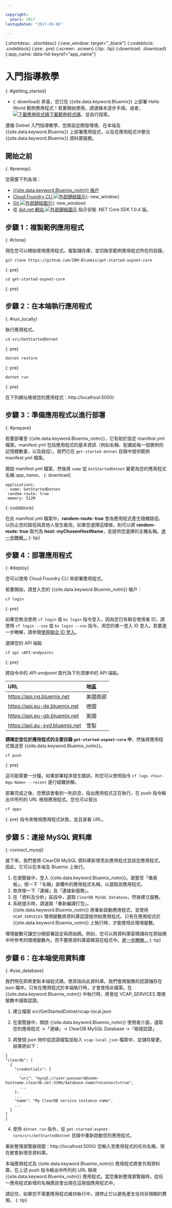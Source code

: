 ```yaml
---

copyright:
  years: 2017
lastupdated: "2017-09-06"

---
```


{:shortdesc: .shortdesc}
{:new_window: target="_blank"}
{:codeblock: .codeblock}
{:pre: .pre}
{:screen: .screen}
{:tip: .tip}
{:download: .download}
{:app_name: data-hd-keyref="app_name"}

# 入門指導教學
{: #getting_started}

* {: download} 恭喜，您已在 {{site.data.keyword.Bluemix}} 上部署 Hello World 範例應用程式！若要開始使用，請遵循本逐步手冊。或者，<a class="xref" href="http://bluemix.net" target="_blank" title="（下載範例程式碼）"><img class="hidden" src="../../images/btn_starter-code.svg" alt="下載應用程式碼" />下載範例程式碼</a>，並自行探索。

遵循 Dotnet 入門指導教學，您將設定開發環境、在本端及 {{site.data.keyword.Bluemix}} 上部署應用程式，以及在應用程式中整合 {{site.data.keyword.Bluemix}} 資料庫服務。

## 開始之前
{: #prereqs}

您需要下列各項：
* [{{site.data.keyword.Bluemix_notm}} 帳戶](https://console.ng.bluemix.net/registration/)
* [Cloud Foundry CLI ![外部鏈結圖示](../../icons/launch-glyph.svg "外部鏈結圖示")](https://github.com/cloudfoundry/cli#downloads){: new_window}
* [Git ![外部鏈結圖示](../../icons/launch-glyph.svg "外部鏈結圖示")](https://git-scm.com/downloads){: new_window}
* 從 [dot.net 網站 ![外部鏈結圖示](../../icons/launch-glyph.svg "外部鏈結圖示")](https://www.microsoft.com/net/download/core) 指示安裝 .NET Core SDK 1.0.4 版。

## 步驟 1：複製範例應用程式
{: #clone}

現在您可以開始使用應用程式。複製儲存庫，並切換至範例應用程式所在的目錄。
  ```
git clone https://github.com/IBM-Bluemix/get-started-aspnet-core
  ```
  {: pre}
  ```
cd get-started-aspnet-core
  ```
  {: pre}

## 步驟 2：在本端執行應用程式
{: #run_locally}

執行應用程式。
  ```
cd src/GetStartedDotnet
  ```
  {: pre}
  ```
dotnet restore
  ```
  {: pre}
  ```
dotnet run
  ```
  {: pre}

在下列網址檢視您的應用程式：http://localhost:5000/

## 步驟 3：準備應用程式以進行部署
{: #prepare}

若要部署至 {{site.data.keyword.Bluemix_notm}}，它有助於設定 manifest.yml 檔案。manifest.yml 包括應用程式的基本資訊（例如名稱、配置給每一個實例的記憶體數量，以及路徑）。我們已在 `get-started-dotnet` 目錄中提供範例 manifest.yml 檔案。

開啟 manifest.yml 檔案，然後將 `name` 從 `GetStartedDotnet` 變更為您的應用程式名稱 <var class="keyword varname" data-hd-keyref="app_name">app_name</var>。
{: download}

  ```
 applications:
 - name: GetStartedDotnet
   random-route: true
   memory: 512M
  ```
  {: codeblock}

在此 manifest.yml 檔案中，**random-route: true** 會為應用程式產生隨機路徑，以防止您的路徑與其他人發生衝突。如果您選擇這樣做，則可以將 **random-route: true** 取代為 **host: myChosenHostName**，並提供您選擇的主機名稱。[進一步瞭解...](/docs/manageapps/depapps.html#appmanifest)
{: tip}

## 步驟 4：部署應用程式
{: #deploy}

您可以使用 Cloud Foundry CLI 來部署應用程式。

若要開始，請登入您的 {{site.data.keyword.Bluemix_notm}} 帳戶：
  ```
cf login
  ```
  {: pre}
  
  如果您無法使用 `cf login` 或 `bx login` 指令登入，因為您已有聯合使用者 ID，請使用 `cf login --sso` 或 `bx login --sso` 指令，用您的單一登入 ID 登入。若要進一步瞭解，請參閱[使用聯合 ID 登入](https://console.bluemix.net/docs/cli/login_federated_id.html#federated_id)。

選擇您的 API 端點
  ```
cf api <API-endpoint>
  ```
  {: pre}

將指令中的 *API-endpoint* 取代為下列清單中的 API 端點。

|URL|地區|
|:-------------------------------|:---------------|
| https://api.ng.bluemix.net| 美國南部|
| https://api.eu-de.bluemix.net  | 德國|
| https://api.eu-gb.bluemix.net| 英國|
| https://api.au-syd.bluemix.net| 雪梨|

**請確定您位於應用程式的主要目錄 `get-started-aspnet-core` 中**，然後將應用程式推送至 {{site.data.keyword.Bluemix_notm}}。
  ```
cf push
  ```
  {: pre}

這可能需要一分鐘。如果部署程序發生錯誤，則您可以使用指令 `cf logs <Your-App-Name> --recent` 進行疑難排解。

部署完成之後，您應該會看到一則訊息，指出應用程式正在執行。在 push 指令輸出中所列的 URL 檢視應用程式。您也可以發出 
  ```
cf apps
  ```
  {: pre}
  指令來檢視應用程式狀態，並且查看 URL。

## 步驟 5：連接 MySQL 資料庫
{: connect_mysql}

接下來，我們會將 ClearDB MySQL 資料庫新增至此應用程式並設定應用程式，因此，它可以在本端及 Bluemix 上執行。

1. 在瀏覽器中，登入 {{site.data.keyword.Bluemix_notm}}。瀏覽至「儀表板」。按一下「名稱」直欄中的應用程式名稱，以選取該應用程式。
2. 依序按一下「連線」及「連接新服務」。
2. 在「資料及分析」區段中，選取 `ClearDB MySQL Database`，然後建立服務。
3. 系統提示時，請選取「重新編譯打包」。{{site.data.keyword.Bluemix_notm}} 將重新啟動應用程式，並使用 `VCAP_SERVICES` 環境變數將資料庫認證提供給應用程式。只有在應用程式於 {{site.data.keyword.Bluemix_notm}} 上執行時，才能使用此環境變數。

環境變數可讓您分開部署設定與原始碼。例如，您可以將資料庫密碼儲存在原始碼中所參考的環境變數內，而不要將資料庫密碼寫在程式中。[進一步瞭解...](/docs/manageapps/depapps.html#app_env)
{: tip}

## 步驟 6：在本端使用資料庫
{: #use_database}

我們現在即將更新本端程式碼，使其指向此資料庫。我們會將服務的認證儲存在 json 檔中。只有在應用程式於本端執行時，才會使用此檔案。在 {{site.data.keyword.Bluemix_notm}} 中執行時，將會從 VCAP_SERVICES 環境變數中讀取認證。

1. 建立檔案 src/GetStartedDotnet/vcap-local.json

2. 在瀏覽器中，開啟 {{site.data.keyword.Bluemix_notm}} 使用者介面，選取您的應用程式 ->「連線」-> ClearDB MySQL Database ->「檢視認證」

3. 將整個 json 物件從認證複製並貼入 `vcap-local.json` 檔案中，並儲存變更。結果將如下：
  ```
  {
  "cleardb": [
    {
      "credentials": {
        ...
        "uri": "mysql://user:password@some-hostname.cleardb.net:3306/database-name?reconnect=true",
        ...
      },
      ...
      "name": "My ClearDB service instance name",
      ...
    }
  ]
}
  ```

4. 使用	`dotnet run` 指令，從 `get-started-aspnet-core/src/GetStartedDotnet` 目錄中重新啟動您的應用程式。

  重新整理瀏覽器視圖：http://localhost:5000/ 您輸入至應用程式的任何名稱，現在都會新增至資料庫。

  本端應用程式及 {{site.data.keyword.Bluemix_notm}} 應用程式將會共用資料庫。在上述 push 指令輸出中所列的 URL 檢視 {{site.data.keyword.Bluemix_notm}} 應用程式。當您重新整理瀏覽器時，從任一應用程式新增的名稱應該會出現在這兩個應用程式中。

請記住，如果您不需要應用程式維持執行中，請停止它以避免產生任何非預期的費用。
{: tip}
